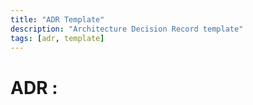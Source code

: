 ```yaml
---
title: "ADR Template"
description: "Architecture Decision Record template"
tags: [adr, template]
---
```


# ADR <number>: <Title>

## Status
Proposed | Accepted | Superseded by ADR <n>

## Context
What problem are we solving and what are the constraints?

## Decision
What is the decision and why?

## Consequences
Positive, negative, risks, follow-ups

## References
Links to issues, PRs, documents
